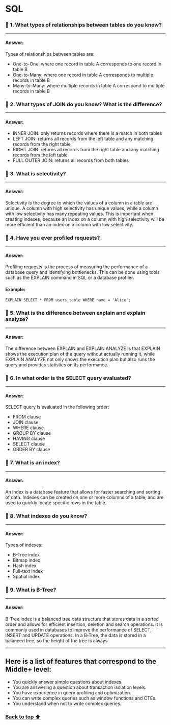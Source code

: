 # SQL

### 🔶 1. What types of relationships between tables do you know?

---
#### Answer:
Types of relationships between tables are:
- One-to-One: where one record in table A corresponds to one record in table B
- One-to-Many: where one record in table A corresponds to multiple records in table B
- Many-to-Many: where multiple records in table A correspond to multiple records in table B
### 🔶 2. What types of JOIN do you know? What is the difference?

---
#### Answer:
- INNER JOIN: only returns records where there is a match in both tables
- LEFT JOIN: returns all records from the left table and any matching records from the right table
- RIGHT JOIN: returns all records from the right table and any matching records from the left table
- FULL OUTER JOIN: returns all records from both tables
### 🔶 3. What is selectivity?

---
#### Answer:
Selectivity is the degree to which the values of a column in a table are unique. A column with high selectivity has unique values, while a column with low selectivity has many repeating values. This is important when creating indexes, because an index on a column with high selectivity will be more efficient than an index on a column with low selectivity.
### 🔶 4. Have you ever profiled requests?

---
#### Answer:
Profiling requests is the process of measuring the performance of a database query and identifying bottlenecks. This can be done using tools such as the EXPLAIN command in SQL or a database profiler.

#### Example:
```postgresql
EXPLAIN SELECT * FROM users_table WHERE name = 'Alice';
```
### 🔶 5. What is the difference between explain and explain analyze?

---
#### Answer:
The difference between EXPLAIN and EXPLAIN ANALYZE is that EXPLAIN shows the execution plan of the query without actually running it, while EXPLAIN ANALYZE not only shows the execution plan but also runs the query and provides statistics on its performance.

### 🔶 6. In what order is the SELECT query evaluated?

---
#### Answer:
SELECT query is evaluated in the following order:
- FROM clause
- JOIN clause
- WHERE clause
- GROUP BY clause
- HAVING clause
- SELECT clause
- ORDER BY clause
### 🔶 7. What is an index?

---
#### Answer:
An index is a database feature that allows for faster searching and sorting of data. Indexes can be created on one or more columns of a table, and are used to quickly locate specific rows in the table.
### 🔶 8. What indexes do you know?

---
#### Answer:
Types of indexes:
- B-Tree index
- Bitmap index
- Hash index
- Full-text index
- Spatial index

### 🔶 9. What is B-Tree?

---
#### Answer:
B-Tree index is a balanced tree data structure that stores data in a sorted order and allows for efficient insertion, deletion and search operations. It is commonly used in databases to improve the performance of SELECT, INSERT and UPDATE operations. In a B-Tree, the data is stored in a balanced tree, so the height of the tree is always

---

## Here is a list of features that correspond to the Middle+ level:
- You quickly answer simple questions about indexes.
- You are answering a question about transaction isolation levels.
- You have experience in query profiling and optimization.
- You can write complex queries such as window functions and CTEs.
- You understand when not to write complex queries.

### <a href="#top"> Back to top ⬆️</a>
